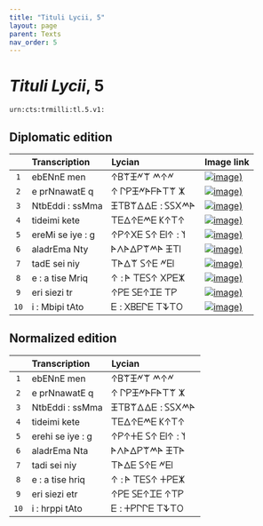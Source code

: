 ```yaml
---
title: "Tituli Lycii, 5"
layout: page
parent: Texts
nav_order: 5
---
```




# *Tituli Lycii*, 5




`urn:cts:trmilli:tl.5.v1:`

## Diplomatic edition

|  | Transcription | Lycian | Image link |
| :---: | :------ | :------ | --- |
| `1` | ebENnE men | 𐊁𐊂𐊚𐊑𐊏𐊚 𐊎𐊁𐊏 |[![image)](http://www.homermultitext.org/iipsrv?IIIF=/project/homer/pyramidal/deepzoom/lycian/hc/v1/2007.02.0014.tif/pct:1.382,0.0,98.27,14.0/100,/0/default.jpg)](http://www.homermultitext.org/ict2/?urn=urn:cite2:lycian:hc.v1:2007.02.0014@0.01382,0.000,0.9827,0.1400) |
| `2` | e prNnawatE q | 𐊁 𐊓𐊕𐊑𐊏𐊀𐊇𐊀𐊗𐊚 𐊌 |[![image)](http://www.homermultitext.org/iipsrv?IIIF=/project/homer/pyramidal/deepzoom/lycian/hc/v1/2007.02.0014.tif/pct:0.864,8.797,98.27,14.0/100,/0/default.jpg)](http://www.homermultitext.org/ict2/?urn=urn:cite2:lycian:hc.v1:2007.02.0014@0.008636,0.08797,0.9827,0.1400) |
| `3` | NtbEddi : ssMma | 𐊑𐊗𐊂𐊚𐊅𐊅𐊆 : 𐊖𐊖𐊐𐊎𐊀 |[![image)](http://www.homermultitext.org/iipsrv?IIIF=/project/homer/pyramidal/deepzoom/lycian/hc/v1/2007.02.0014.tif/pct:0.345,17.41,98.27,14.0/100,/0/default.jpg)](http://www.homermultitext.org/ict2/?urn=urn:cite2:lycian:hc.v1:2007.02.0014@0.003454,0.1741,0.9827,0.1400) |
| `4` | tideimi kete | 𐊗𐊆𐊅𐊁𐊆𐊎𐊆 𐊋𐊁𐊗𐊁 |[![image)](http://www.homermultitext.org/iipsrv?IIIF=/project/homer/pyramidal/deepzoom/lycian/hc/v1/2007.02.0014.tif/pct:1.554,26.75,98.27,14.0/100,/0/default.jpg)](http://www.homermultitext.org/ict2/?urn=urn:cite2:lycian:hc.v1:2007.02.0014@0.01554,0.2675,0.9827,0.1400) |
| `5` | ereMi se iye : g | 𐊁𐊕𐊁𐊐𐊆 𐊖𐊁 𐊆𐊊𐊁 : 𐊄 |[![image)](http://www.homermultitext.org/iipsrv?IIIF=/project/homer/pyramidal/deepzoom/lycian/hc/v1/2007.02.0014.tif/pct:1.036,35.91,98.62,15.62/100,/0/default.jpg)](http://www.homermultitext.org/ict2/?urn=urn:cite2:lycian:hc.v1:2007.02.0014@0.01036,0.3591,0.9862,0.1562) |
| `6` | aladrEma Nty | 𐊀𐊍𐊀𐊅𐊕𐊚𐊎𐊀 𐊑𐊗𐊊 |[![image)](http://www.homermultitext.org/iipsrv?IIIF=/project/homer/pyramidal/deepzoom/lycian/hc/v1/2007.02.0014.tif/pct:1.036,46.32,98.62,13.11/100,/0/default.jpg)](http://www.homermultitext.org/ict2/?urn=urn:cite2:lycian:hc.v1:2007.02.0014@0.01036,0.4632,0.9862,0.1311) |
| `7` | tadE sei niy | 𐊗𐊀𐊅𐊚 𐊖𐊁𐊆 𐊏𐊆𐊊 |[![image)](http://www.homermultitext.org/iipsrv?IIIF=/project/homer/pyramidal/deepzoom/lycian/hc/v1/2007.02.0014.tif/pct:1.209,57.45,98.62,13.11/100,/0/default.jpg)](http://www.homermultitext.org/ict2/?urn=urn:cite2:lycian:hc.v1:2007.02.0014@0.01209,0.5745,0.9862,0.1311) |
| `8` | e : a tise Mriq | 𐊁 : 𐊀 𐊗𐊆𐊖𐊁 𐊐𐊕𐊆𐊌 |[![image)](http://www.homermultitext.org/iipsrv?IIIF=/project/homer/pyramidal/deepzoom/lycian/hc/v1/2007.02.0014.tif/pct:1.382,66.79,98.62,13.11/100,/0/default.jpg)](http://www.homermultitext.org/ict2/?urn=urn:cite2:lycian:hc.v1:2007.02.0014@0.01382,0.6679,0.9862,0.1311) |
| `9` | eri siezi tr | 𐊁𐊕𐊆 𐊖𐊆𐊁𐊈𐊆 𐊗𐊕 |[![image)](http://www.homermultitext.org/iipsrv?IIIF=/project/homer/pyramidal/deepzoom/lycian/hc/v1/2007.02.0014.tif/pct:1.382,76.12,98.62,13.11/100,/0/default.jpg)](http://www.homermultitext.org/ict2/?urn=urn:cite2:lycian:hc.v1:2007.02.0014@0.01382,0.7612,0.9862,0.1311) |
| `10` | i : Mbipi tAto | 𐊆 : 𐊐𐊂𐊆𐊓𐊆 𐊗𐊙𐊗𐊒 |[![image)](http://www.homermultitext.org/iipsrv?IIIF=/project/homer/pyramidal/deepzoom/lycian/hc/v1/2007.02.0014.tif/pct:1.382,86.18,98.62,13.11/100,/0/default.jpg)](http://www.homermultitext.org/ict2/?urn=urn:cite2:lycian:hc.v1:2007.02.0014@0.01382,0.8618,0.9862,0.1311) |

## Normalized edition

|  | Transcription | Lycian |
| :---: | :------ | :------ |
| `1` | ebENnE men | 𐊁𐊂𐊚𐊑𐊏𐊚 𐊎𐊁𐊏 |
| `2` | e prNnawatE q | 𐊁 𐊓𐊕𐊑𐊏𐊀𐊇𐊀𐊗𐊚 𐊌 |
| `3` | NtbEddi : ssMma | 𐊑𐊗𐊂𐊚𐊅𐊅𐊆 : 𐊖𐊖𐊐𐊎𐊀 |
| `4` | tideimi kete | 𐊗𐊆𐊅𐊁𐊆𐊎𐊆 𐊋𐊁𐊗𐊁 |
| `5` | erehi se iye : g | 𐊁𐊕𐊁𐊛𐊆 𐊖𐊁 𐊆𐊊𐊁 : 𐊄 |
| `6` | aladrEma Nta | 𐊀𐊍𐊀𐊅𐊕𐊚𐊎𐊀 𐊑𐊗𐊀 |
| `7` | tadi sei niy | 𐊗𐊀𐊅𐊆 𐊖𐊁𐊆 𐊏𐊆𐊊 |
| `8` | e : a tise hriq | 𐊁 : 𐊀 𐊗𐊆𐊖𐊁 𐊛𐊕𐊆𐊌 |
| `9` | eri siezi etr | 𐊁𐊕𐊆 𐊖𐊆𐊁𐊈𐊆 𐊁𐊗𐊕 |
| `10` | i : hrppi tAto | 𐊆 : 𐊛𐊕𐊓𐊓𐊆 𐊗𐊙𐊗𐊒 |